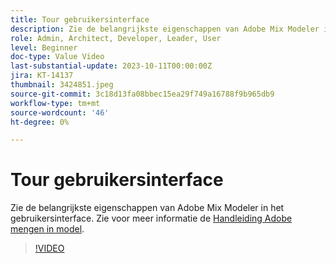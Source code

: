 ```yaml
---
title: Tour gebruikersinterface
description: Zie de belangrijkste eigenschappen van Adobe Mix Modeler in het gebruikersinterface.
role: Admin, Architect, Developer, Leader, User
level: Beginner
doc-type: Value Video
last-substantial-update: 2023-10-11T00:00:00Z
jira: KT-14137
thumbnail: 3424851.jpeg
source-git-commit: 3c18d13fa08bbec15ea29f749a16788f9b965db9
workflow-type: tm+mt
source-wordcount: '46'
ht-degree: 0%

---
```



# Tour gebruikersinterface

Zie de belangrijkste eigenschappen van Adobe Mix Modeler in het gebruikersinterface. Zie voor meer informatie de [Handleiding Adobe mengen in model](https://experienceleague.adobe.com/docs/mix-modeler/using/get-started/workflow.html).

>[!VIDEO](https://video.tv.adobe.com/v/3424851?quality=12&learn=on)